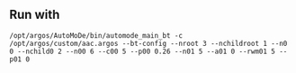 ## Run with 

`/opt/argos/AutoMoDe/bin/automode_main_bt -c /opt/argos/custom/aac.argos --bt-config --nroot 3 --nchildroot 1 --n0 0 --nchild0 2 --n00 6 --c00 5 --p00 0.26 --n01 5 --a01 0 --rwm01 5 --p01 0`

